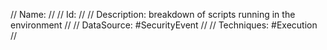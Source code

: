 // Name: <Short Name for the query>
//
// Id: <GUID>
//
// Description:  breakdown of scripts running in the environment
//
// DataSource: #SecurityEvent
//
// Techniques: #Execution
//
<Query>